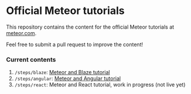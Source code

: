 # Official Meteor tutorials

This repository contains the content for the official Meteor tutorials at [meteor.com](https://www.meteor.com/tutorials/blaze/creating-an-app).

Feel free to submit a pull request to improve the content!

### Current contents

1. `/steps/blaze`: [Meteor and Blaze tutorial](https://www.meteor.com/tutorials/blaze/creating-an-app)
2. `/steps/angular`: [Meteor and Angular tutorial](https://www.meteor.com/tutorials/angular/creating-an-app)
3. `/steps/react`: Meteor and React tutorial, work in progress (not live yet)
